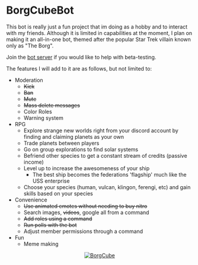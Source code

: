 # BorgCubeBot


This bot is really just a fun project that im doing as a hobby and to interact with my friends. Although it is limited in capabilities at the moment, I plan on making it an all-in-one bot, themed after the popular Star Trek villain known only as "The Borg".

Join the [bot server](https://discord.gg/evYQA2h) if you would like to help with beta-testing.

The features I will add to it are as follows, but not limited to:
- Moderation
  - ~~Kick~~
  - ~~Ban~~
  - ~~Mute~~
  - ~~Mass delete messages~~
  - Color Roles
  - Warning system
- RPG
  - Explore strange new worlds right from your discord account by finding and claiming planets as your own
  - Trade planets between players
  - Go on group explorations to find solar systems
  - Befriend other species to get a constant stream of credits (passive income)
  - Level up to increase the awesomeness of your ship
    - The best ship becomes the federations 'flagship' much like the USS enterprise
  - Choose your species (human, vulcan, klingon, ferengi, etc) and gain skills based on your species
- Convenience
  - ~~Use animated emotes without needing to buy nitro~~
  - Search images, ~~videos~~, google all from a command
  - ~~Add roles using a command~~
  - ~~Run polls with the bot~~
  - Adjust member permissions through a command
- Fun
  - Meme making

<p align="center">
  <a href="https://discordbots.org/bot/518206536535769099" >
    <img src="https://discordbots.org/api/widget/518206536535769099.svg" alt="BorgCube" />
  </a>
</p>
